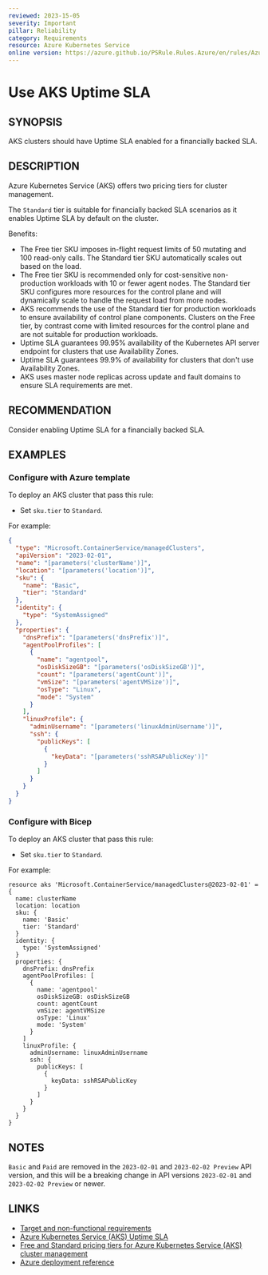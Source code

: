 ```yaml
---
reviewed: 2023-15-05
severity: Important
pillar: Reliability
category: Requirements
resource: Azure Kubernetes Service
online version: https://azure.github.io/PSRule.Rules.Azure/en/rules/Azure.AKS.UptimeSLA/
---
```


# Use AKS Uptime SLA

## SYNOPSIS

AKS clusters should have Uptime SLA enabled for a financially backed SLA.

## DESCRIPTION

Azure Kubernetes Service (AKS) offers two pricing tiers for cluster management.

The `Standard` tier is suitable for financially backed SLA scenarios as it enables Uptime SLA by default on the cluster.

Benefits:

- The Free tier SKU imposes in-flight request limits of 50 mutating and 100 read-only calls. The Standard tier SKU automatically scales out based on the load.
- The Free tier SKU is recommended only for cost-sensitive non-production workloads with 10 or fewer agent nodes. The Standard tier SKU configures more resources for the control plane and will dynamically scale to handle the request load from more nodes.
- AKS recommends the use of the Standard tier for production workloads to ensure availability of control plane components. Clusters on the Free tier, by contrast come with limited resources for the control plane and are not suitable for production workloads.
- Uptime SLA guarantees 99.95% availability of the Kubernetes API server endpoint for clusters that use Availability Zones.
- Uptime SLA guarantees 99.9% of availability for clusters that don't use Availability Zones.
- AKS uses master node replicas across update and fault domains to ensure SLA requirements are met.

## RECOMMENDATION

Consider enabling Uptime SLA for a financially backed SLA.

## EXAMPLES

### Configure with Azure template

To deploy an AKS cluster that pass this rule:

- Set `sku.tier` to `Standard`.

For example:

```json
{
  "type": "Microsoft.ContainerService/managedClusters",
  "apiVersion": "2023-02-01",
  "name": "[parameters('clusterName')]",
  "location": "[parameters('location')]",
  "sku": {
    "name": "Basic",
    "tier": "Standard"
  },
  "identity": {
    "type": "SystemAssigned"
  },
  "properties": {
    "dnsPrefix": "[parameters('dnsPrefix')]",
    "agentPoolProfiles": [
      {
        "name": "agentpool",
        "osDiskSizeGB": "[parameters('osDiskSizeGB')]",
        "count": "[parameters('agentCount')]",
        "vmSize": "[parameters('agentVMSize')]",
        "osType": "Linux",
        "mode": "System"
      }
    ],
    "linuxProfile": {
      "adminUsername": "[parameters('linuxAdminUsername')]",
      "ssh": {
        "publicKeys": [
          {
            "keyData": "[parameters('sshRSAPublicKey')]"
          }
        ]
      }
    }
  }
}
```

### Configure with Bicep

To deploy an AKS cluster that pass this rule:

- Set `sku.tier` to `Standard`.

For example:

```bicep
resource aks 'Microsoft.ContainerService/managedClusters@2023-02-01' = {
  name: clusterName
  location: location
  sku: {
    name: 'Basic'
    tier: 'Standard'
  }
  identity: {
    type: 'SystemAssigned'
  }
  properties: {
    dnsPrefix: dnsPrefix
    agentPoolProfiles: [
      {
        name: 'agentpool'
        osDiskSizeGB: osDiskSizeGB
        count: agentCount
        vmSize: agentVMSize
        osType: 'Linux'
        mode: 'System'
      }
    ]
    linuxProfile: {
      adminUsername: linuxAdminUsername
      ssh: {
        publicKeys: [
          {
            keyData: sshRSAPublicKey
          }
        ]
      }
    }
  }
}
```

## NOTES

`Basic` and `Paid` are removed in the `2023-02-01` and `2023-02-02 Preview` API version, and this will be a breaking change in API versions `2023-02-01` and `2023-02-02 Preview` or newer.

## LINKS

- [Target and non-functional requirements](https://learn.microsoft.com/azure/architecture/framework/resiliency/design-requirements)
- [Azure Kubernetes Service (AKS) Uptime SLA](https://learn.microsoft.com/azure/aks/free-standard-pricing-tiers#uptime-sla-terms-and-conditions)
- [Free and Standard pricing tiers for Azure Kubernetes Service (AKS) cluster management](https://learn.microsoft.com/azure/aks/free-standard-pricing-tiers)
- [Azure deployment reference](https://learn.microsoft.com/azure/templates/microsoft.containerservice/managedclusters#managedclustersku)
